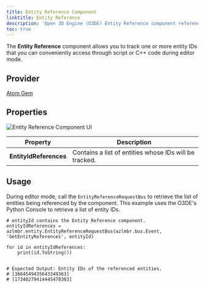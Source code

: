 ```yaml
---
title: Entity Reference Component
linktitle: Entity Reference
description: 'Open 3D Engine (O3DE) Entity Reference component reference.'
toc: true
---
```


The **Entity Reference** component allows you to track one or more entity IDs that you can conveniently access through script or C++ code during editor mode.

## Provider ##

[Atom Gem](/docs/user-guide/gems/reference/rendering/atom/atom/)


## Properties

![Entity Reference Component UI](/images/user-guide/components/reference/atom/entity-reference-ui.png)

| Property | Description |
| - | - |
| **EntityIdReferences** | Contains a list of entities whose IDs will be tracked. |

## Usage ##

During editor mode, call the `EntityReferenceRequestBus` to retrieve the list of entities being referenced by the component.
This example uses the O3DE's Python Console to retrieve a list of entity IDs.
```
# entityId contains the Entity Reference component.
entityIdReferences = azlmbr.entity.EntityReferenceRequestBus(azlmbr.bus.Event, 'GetEntityReferences', entityId)
 
for id in entityIdReferences:
    print(id.ToString())
 
 
# Expected Output: Entity IDs of the referenced entities.
# [3664549435643349363]
# [17340279414445478303]
```